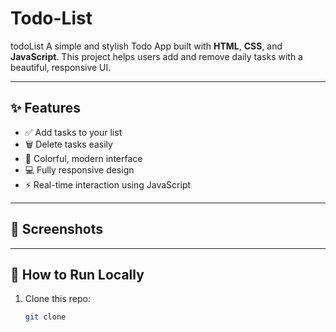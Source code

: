 # Todo-List
todoList
A simple and stylish Todo App built with **HTML**, **CSS**, and **JavaScript**. This project helps users add and remove daily tasks with a beautiful, responsive UI.

---

## ✨ Features

- ✅ Add tasks to your list
- 🗑️ Delete tasks easily
- 🌈 Colorful, modern interface
- 💻 Fully responsive design
- ⚡ Real-time interaction using JavaScript

---

## 📸 Screenshots

---

## 🚀 How to Run Locally

1. Clone this repo:
   ```bash
   git clone 
